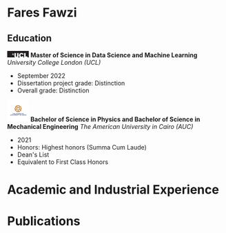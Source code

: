 # Fares Fawzi
## Education

<img src="/assets/img/UCL_logo.png" alt="UCL Logo" width="50"> **Master of Science in Data Science and Machine Learning**
*University College London (UCL)*
- September 2022
- Dissertation project grade: Distinction
- Overall grade: Distinction

<img src="/assets/img/AUC_logo.png" alt="AUC Logo" width="50"> **Bachelor of Science in Physics and Bachelor of Science in Mechanical Engineering**
*The American University in Cairo (AUC)*
- 2021
- Honors: Highest honors (Summa Cum Laude)
- Dean's List
- Equivalent to First Class Honors



# Academic and Industrial Experience
# Publications 
